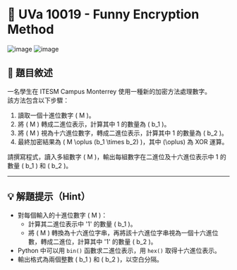 # 🔐 UVa 10019 - Funny Encryption Method
![image](https://github.com/user-attachments/assets/cd7f58e6-3a0e-473c-ac8c-82709a8ae310)
![image](https://github.com/user-attachments/assets/30dbe988-a09c-4db9-8a5e-f7cb45ccc7c3)

## 📘 題目敘述

一名學生在 ITESM Campus Monterrey 使用一種新的加密方法處理數字。  
該方法包含以下步驟：

1. 讀取一個十進位數字 \( M \)。
2. 將 \( M \) 轉成二進位表示，計算其中 1 的數量為 \( b_1 \)。
3. 將 \( M \) 視為十六進位數字，轉成二進位表示，計算其中 1 的數量為 \( b_2 \)。
4. 最終加密結果為 \( M \oplus (b_1 \times b_2) \)，其中 \(\oplus\) 為 XOR 運算。

請撰寫程式，讀入多組數字 \( M \)，輸出每組數字在二進位及十六進位表示中 1 的數量 \( b_1 \) 和 \( b_2 \)。

---

## 💡 解題提示（Hint）

- 對每個輸入的十進位數字 \( M \)：
  - 計算其二進位表示中 '1' 的數量 \( b_1 \)。
  - 將 \( M \) 轉換為十六進位字串，再將該十六進位字串視為一個十六進位數，轉成二進位，計算其中 '1' 的數量 \( b_2 \)。
- Python 中可以用 `bin()` 函數求二進位表示，用 `hex()` 取得十六進位表示。
- 輸出格式為兩個整數 \( b_1 \) 和 \( b_2 \)，以空白分隔。




